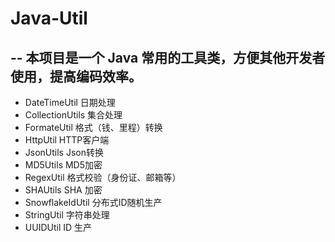# Java-Util
--
本项目是一个 Java 常用的工具类，方便其他开发者使用，提高编码效率。
---
+ DateTimeUtil          日期处理
+ CollectionUtils		集合处理
+ FormateUtil			格式（钱、里程）转换
+ HttpUtil				HTTP客户端
+ JsonUtils 			Json转换
+ MD5Utils 				MD5加密
+ RegexUtil				格式校验（身份证、邮箱等）
+ SHAUtils				SHA 加密
+ SnowflakeIdUtil		分布式ID随机生产
+ StringUtil			字符串处理
+ UUIDUtil				ID 生产